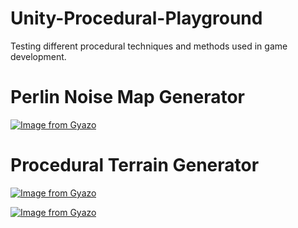 # Unity-Procedural-Playground
Testing different procedural techniques and methods used in game development.


# Perlin Noise Map Generator
[![Image from Gyazo](https://i.gyazo.com/8bf63271b5119bc38c3fbb7aee821239.gif)](https://gyazo.com/8bf63271b5119bc38c3fbb7aee821239)


# Procedural Terrain Generator


[![Image from Gyazo](https://i.gyazo.com/fa8d1366f8782856a7acbabb825ac456.gif)](https://gyazo.com/fa8d1366f8782856a7acbabb825ac456)


[![Image from Gyazo](https://i.gyazo.com/690b0cbfcefc80e13373d0afc45ca8b7.gif)](https://gyazo.com/690b0cbfcefc80e13373d0afc45ca8b7)
